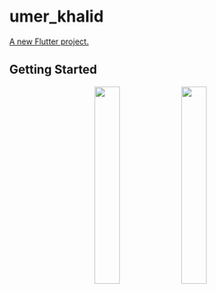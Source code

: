 # umer_khalid

[A new Flutter project.](https://www.figma.com/file/XWqprkK9lMFLafUcf4ftdo/Ecommerce-App-For-Fluter-Test?node-id=0%3A1&mode=dev)

## Getting Started

<p align="center">

  <img src="https://github.com/user-attachments/assets/824dc4fb-16e4-48e3-8581-541fc96d2388" width="30%">
  <img src="https://github.com/user-attachments/assets/f9138b09-b23b-41ad-8095-d4632a767a4f" width="30%">
